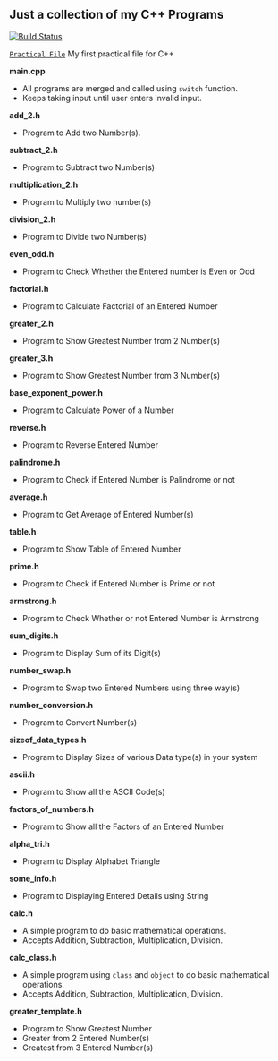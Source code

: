 Just a collection of my C++ Programs
---

[![Build Status](https://travis-ci.org/crazyuploader/CPP.svg?branch=master)](https://travis-ci.org/crazyuploader/CPP)

[`Practical File`](/Practical_File) My first practical file for C++

<b>main.cpp</b>
* All programs are merged and called using `switch` function.
* Keeps taking input until user enters invalid input.

<b>add_2.h</b>
* Program to Add two Number(s).

<b>subtract_2.h</b>
* Program to Subtract two Number(s)

<b>multiplication_2.h</b>
* Program to Multiply two number(s)

<b>division_2.h</b>
* Program to Divide two Number(s)

<b>even_odd.h</b>
* Program to Check Whether the Entered number is Even or Odd

<b>factorial.h</b>
* Program to Calculate Factorial of an Entered Number

<b>greater_2.h</b>
* Program to Show Greatest Number from 2 Number(s)

<b>greater_3.h</b>
* Program to Show Greatest Number from 3 Number(s)

<b>base_exponent_power.h</b>
* Program to Calculate Power of a Number

<b>reverse.h</b>
* Program to Reverse Entered Number

<b>palindrome.h</b>
* Program to Check if Entered Number is Palindrome or not

<b>average.h</b>
* Program to Get Average of Entered Number(s)

<b>table.h</b>
* Program to Show Table of Entered Number

<b>prime.h</b>
* Program to Check if Entered Number is Prime or not

<b>armstrong.h</b>
* Program to Check Whether or not Entered Number is Armstrong

<b>sum_digits.h</b>
* Program to Display Sum of its Digit(s)

<b>number_swap.h</b>
* Program to Swap two Entered Numbers using three way(s)

<b>number_conversion.h</b>
* Program to Convert Number(s)

<b>sizeof_data_types.h</b>
* Program to Display Sizes of various Data type(s) in your system

<b>ascii.h</b>
* Program to Show all the ASCII Code(s)

<b>factors_of_numbers.h</b>
* Program to Show all the Factors of an Entered Number

<b>alpha_tri.h</b>
* Program to Display Alphabet Triangle

<b>some_info.h</b>
* Program to Displaying Entered Details using String

<b>calc.h</b>
* A simple program to do basic mathematical operations.
* Accepts Addition, Subtraction, Multiplication, Division.

<b>calc_class.h</b>
* A simple program using `class` and `object` to do basic mathematical operations.
* Accepts Addition, Subtraction, Multiplication, Division.

<b>greater_template.h</b>
* Program to Show Greatest Number
* Greater from 2 Entered Number(s)
* Greatest from 3 Entered Number(s)

